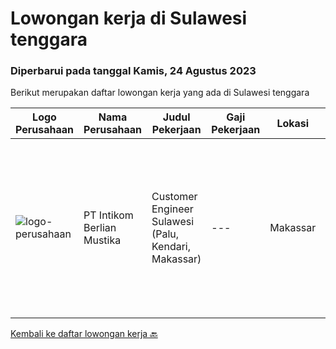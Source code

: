 
  # Lowongan kerja di Sulawesi tenggara

  ### Diperbarui pada tanggal Kamis, 24 Agustus 2023

  Berikut merupakan daftar lowongan kerja yang ada di Sulawesi tenggara

  |Logo Perusahaan | Nama Perusahaan | Judul Pekerjaan | Gaji Pekerjaan | Lokasi | Deskripsi | Tanggal diunggah | Pranala |
  | -------------- | --------------- | --------------- | --------- | --------- | -------------- | ------- | ----------- |
  |![logo-perusahaan](https://image-service-cdn.seek.com.au/ea5f264702bab5af336fb703e911912eeb350135/ee4dce1061f3f616224767ad58cb2fc751b8d2dc)|PT Intikom Berlian Mustika|Customer Engineer Sulawesi (Palu, Kendari, Makassar)|---|Makassar|Preventive Maintenance, Inspection, Repair, Installation ATM and IT product such as printer, laptop, copier Machine in Palu, Kendari and Makassar...|Kamis, 27 Juli 2023|https://www.jobstreet.co.id/id/job/customer-engineer-sulawesi-palu-kendari-makassar-4418023?token=0~9a8aae5f-e727-4bb8-ae68-6aafc3f2da56&sectionRank=1&jobId=jobstreet-id-job-4418023|


  [Kembali ke daftar lowongan kerja 🔙](../README.md#daftar-lowongan-kerja)
  